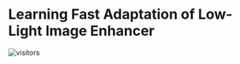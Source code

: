 # Learning Fast Adaptation of Low-Light Image Enhancer
![visitors](https://visitor-badge.glitch.me/badge?page_id=vis-opt-group/BL)
